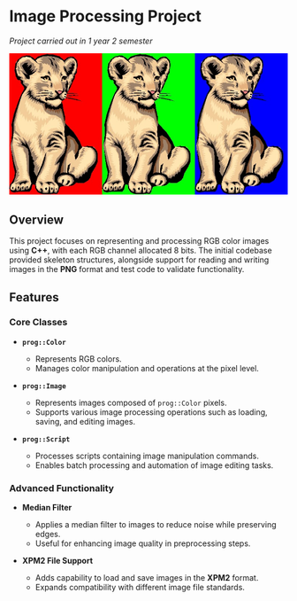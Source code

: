 # Image Processing Project

*Project carried out in 1 year 2 semester*

![Image produced by example script](example.jpg)

## Overview

This project focuses on representing and processing RGB color images using **C++**, with each RGB channel allocated 8 bits. The initial codebase provided skeleton structures, alongside support for reading and writing images in the **PNG** format and test code to validate functionality.

## Features

### Core Classes

- **`prog::Color`**
  - Represents RGB colors.
  - Manages color manipulation and operations at the pixel level.

- **`prog::Image`**
  - Represents images composed of `prog::Color` pixels.
  - Supports various image processing operations such as loading, saving, and editing images.

- **`prog::Script`**
  - Processes scripts containing image manipulation commands.
  - Enables batch processing and automation of image editing tasks.

### Advanced Functionality

- **Median Filter**
  - Applies a median filter to images to reduce noise while preserving edges.
  - Useful for enhancing image quality in preprocessing steps.

- **XPM2 File Support**
  - Adds capability to load and save images in the **XPM2** format.
  - Expands compatibility with different image file standards.
